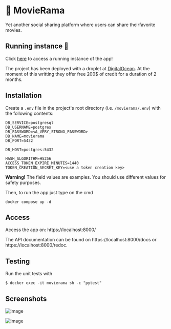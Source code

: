 # 🎥 MovieRama
Yet​ ​another social​ ​sharing​ ​platform​ ​where​ ​users​ ​can​ ​share​ ​their​ ​favorite​ ​movies.

## Running instance 🦈
Click [here](http://143.244.206.167:8000/movies) to access a running instance of the app!

The project has been deployed with a droplet at [DigitalOcean](https://www.digitalocean.com/).
At the moment of this writting they offer free 200$ of credit for a duration of 2 months. 

## Installation
Create a `.env` file in the project's root directory (i.e. `/movierama/.env`)
with the following contents:

```
DB_SERVICE=postgresql
DB_USERNAME=postgres
DB_PASSWORD=<A_VERY_STRONG_PASSWORD>
DB_NAME=movierama
DB_PORT=5432

DB_HOST=postgres:5432

HASH_ALGORITHM=HS256
ACCESS_TOKEN_EXPIRE_MINUTES=1440
TOKEN_CREATION_SECRET_KEY=<use a token creation key>
```
**Warning!** The field values are examples. You should use different values for safety purposes.

Then, to run the app just type on the cmd

`docker compose up -d`

## Access
Access the app on: https://localhost:8000/

The API documentation can be found on https://localhost:8000/docs or https://localhost:8000/redoc.

## Testing
Run the unit tests with 

`$ docker exec -it movierama sh -c "pytest"`

## Screenshots

![image](https://github.com/Tzal3x/movierama/assets/33265837/1c725566-2963-47ec-a5d8-66418be25bf8)

![image](https://github.com/Tzal3x/movierama/assets/33265837/25d3170d-30fc-47f9-a74e-7e88aa5f635e)



